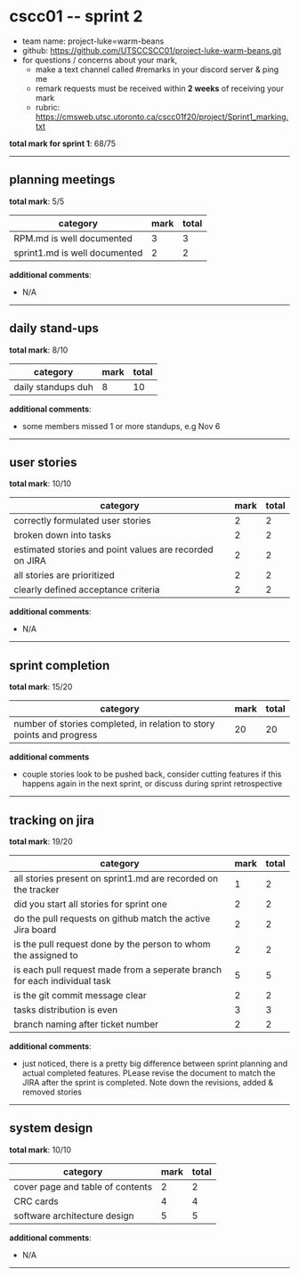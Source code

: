 # cscc01 -- sprint 2

- team name: project-luke=warm-beans
- github: https://github.com/UTSCCSCC01/project-luke-warm-beans.git
- for questions / concerns about your mark,
	- make a text channel called #remarks in your discord server & ping me
    - remark requests must be received within **2 weeks** of receiving your mark
	- rubric: https://cmsweb.utsc.utoronto.ca/cscc01f20/project/Sprint1_marking.txt

**total mark for sprint 1**: 68/75

---

## planning meetings

**total mark**: 5/5

|category|mark|total|
|---|---|---|
|RPM.md is well documented|3|3|
|sprint1.md is well documented|2|2|

**additional comments**:

- N/A
---

## daily stand-ups

**total mark**: 8/10

|category|mark|total|
|---|---|---|
|daily standups duh|8|10|

**additional comments**:

- some members missed 1 or more standups, e.g Nov 6
---

## user stories

**total mark**: 10/10

|category|mark|total|
|---|---|---|
|correctly formulated user stories|2|2|
|broken down into tasks|2|2|
|estimated stories and point values are recorded on JIRA|2|2|
|all stories are prioritized|2|2|
|clearly defined acceptance criteria|2|2|

**additional comments**:

- N/A
---

## sprint completion

**total mark**: 15/20

|category|mark|total|
|---|---|---|
|number of stories completed, in relation to story points and progress|20|20|

**additional comments**

- couple stories look to be pushed back, consider cutting features if this happens again in the next sprint, or discuss during sprint retrospective
---

## tracking on jira

**total mark**: 19/20

|category|mark|total|
|---|---|---|
|all stories present on sprint1.md are recorded on the tracker|1|2|
|did you start all stories for sprint one|2|2|
|do the pull requests on github match the active Jira board|2|2|
|is the pull request done by the person to whom the assigned to|2|2|
|is each pull request made from a seperate branch for each individual task|5|5|
|is the git commit message clear|2|2|
|tasks distribution is even|3|3|
|branch naming after ticket number|2|2|

**additional comments**:

- just noticed, there is a pretty big difference between sprint planning and actual completed features. PLease revise the document to match the JIRA after the sprint is completed. Note down the revisions, added & removed stories
---

## system design

**total mark**: 10/10

|category|mark|total|
|---|---|---|
|cover page and table of contents|2|2|
|CRC cards|4|4|
|software architecture design|5|5|

**additional comments**:

- N/A
---